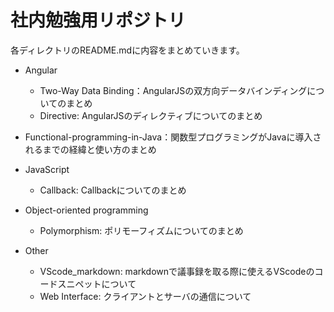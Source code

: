 # 社内勉強用リポジトリ

各ディレクトリのREADME.mdに内容をまとめていきます。

- Angular
  - Two-Way Data Binding：AngularJSの双方向データバインディングについてのまとめ
  - Directive: AngularJSのディレクティブについてのまとめ

- Functional-programming-in-Java：関数型プログラミングがJavaに導入されるまでの経緯と使い方のまとめ

- JavaScript
  - Callback: Callbackについてのまとめ

- Object-oriented programming
  - Polymorphism: ポリモーフィズムについてのまとめ
  
- Other
  - VScode_markdown: markdownで議事録を取る際に使えるVScodeのコードスニペットについて
  - Web Interface: クライアントとサーバの通信について
